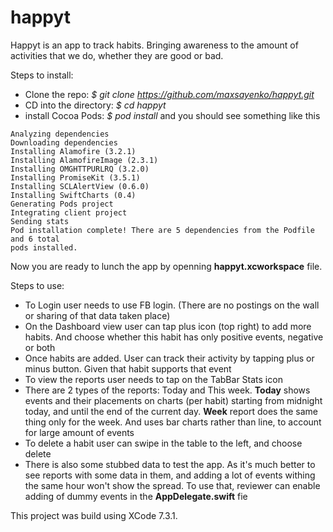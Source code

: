# happyt

Happyt is an app to track habits. Bringing awareness to the amount of activities that we do, whether they are good or bad.

Steps to install:
- Clone the repo: *$ git clone https://github.com/maxsayenko/happyt.git*
- CD into the directory: *$ cd happyt*
- install Cocoa Pods: *$ pod install* and you should see something like this
```
Analyzing dependencies
Downloading dependencies
Installing Alamofire (3.2.1)
Installing AlamofireImage (2.3.1)
Installing OMGHTTPURLRQ (3.2.0)
Installing PromiseKit (3.5.1)
Installing SCLAlertView (0.6.0)
Installing SwiftCharts (0.4)
Generating Pods project
Integrating client project
Sending stats
Pod installation complete! There are 5 dependencies from the Podfile and 6 total
pods installed.
```
Now you are ready to lunch the app by openning **happyt.xcworkspace** file. 


Steps to use:
- To Login user needs to use FB login. (There are no postings on the wall or sharing of that data taken place)
- On the Dashboard view user can tap plus icon (top right) to add more habits. And choose whether this habit has only positive events, negative or both
- Once habits are added. User can track their activity by tapping plus or minus button. Given that habit supports that event
- To view the reports user needs to tap on the TabBar Stats icon
- There are 2 types of the reports: Today and This week. **Today** shows events and their placements on charts (per habit) starting from midnight today, and until the end of the current day. **Week** report does the same thing only for the week. And uses bar charts rather than line, to account for large amount of events
- To delete a habit user can swipe in the table to the left, and choose delete
- There is also some stubbed data to test the app. As it's much better to see reports with some data in them, and adding a lot of events withing the same hour won't show the spread. To use that, reviewer can enable adding of dummy events in the **AppDelegate.swift** fie

This project was build using XCode 7.3.1.
